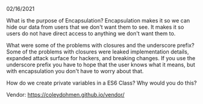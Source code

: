 02/16/2021

What is the purpose of Encapsulation? Encapsulation makes it so we can hide our data from users that we don't want them to see. It makes it so users do not have direct access to anything we don't want them to.

What were some of the problems with closures and the underscore prefix? Some of the problems with closures were leaked implementation details, expanded attack surface for hackers, and breaking changes. If you use the underscore prefix you have to hope that the user knows what it means, but with encapsulation you don't have to worry about that. 

How do we create private variables in a ES6 Class? Why would you do this? 

Vendor:
https://coleydohmen.github.io/vendor/